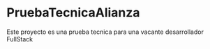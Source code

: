 # PruebaTecnicaAlianza
Este proyecto es una prueba tecnica para una vacante desarrollador FullStack
